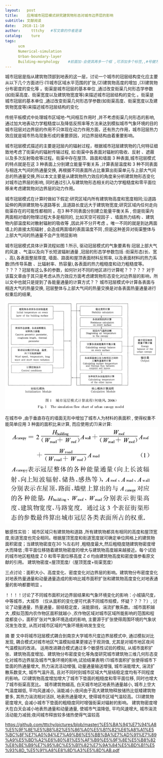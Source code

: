 ```yaml
---
layout:   post
title:    应用城市冠层模式研究建筑物形态对城市边界层的影响
subtitle: 文献阅读  
date:   2018-11-10
author:     tttchy   #写文章的作者是谁
catalog:    ture
tags:    
      ucm
      Numerical-simulation
      Urban-boundary-layer
      Building-morphology    #前面加-会使其再多一个框 ,可添加多个标签,,#号健为注释的作用 模块的开始必须以---开头，不然会出现错误
---
```


城市冠层是指从建筑物顶部到地表的这一层，讨论一个城市的冠层结构变化应主要从以下几个方面进行:(1)城市区域水平范围的扩张,(2)建筑物高度的增加 ,(3)建筑物分布密度的变化等 。街渠是城市冠层的基本单位 ,通过改变街渠几何形态学参数(如街渠高度、街渠宽度以及建筑物宽度等)来描述城市冠层结构的变化 。街渠是城市冠层的基本单位 ,通过改变街渠几何形态学参数(如街渠高度、街渠宽度以及建筑物宽度等)来描述城市冠层结构的变化 

传统平板模式中处理城市区域地-气间相互作用时 ,并不考虑街渠几何形态的影响,通过加大地表动力学粗糙度以及降低反照率等方法来达到模拟城市气象环境的目的城市冠层对边界层的作用不只体现在动力作用方面，还有热力作用，城市冠层热力效应就是城市热岛现象形成的重要原因，对边界层结构由着重要影响。


城市冠层模式描述的主要是冠层内的辐射过程，根据城市冠层建筑物的几何特征细致地考虑了街渠内的辐射传输过程, 如:街渠中各表面对辐射的吸收、反射 、遮蔽以及多次反射吸收等过程。街渠中存在屋顶、路面和墙面 3 种表面,城市冠层模式的特点就是在这 3 种表面上分别建立能量平衡关系 ,计算表层温度和 3 种不同表面与相连大气间的热通量交换, 再根据不同表面所占比重算出街渠单元与上部大气间总的热通量交换,所以本文主要是从建筑物热力效应的角度来分析建筑物形态变化对城市边界层的影响, 同时通过引入与建筑物形态相关的动力学粗糙度和零平面位移来考虑建筑物对边界层的动力作用。

城市冠层模式在计算时做如下假定:研究区域内所有建筑物高度和宽度相同;沿道路延伸的两排建筑物与道路等长 ,且道路长度远大于建筑物宽度;研究区域内任何走向街渠存在的可能性都相同 。在3 种不同表面分别建立能量平衡关系 , 但是街渠内两面相对墙的物理过程大多是相同的, 比如天空可视因子 、墙面热力结构 、建筑物内部温度和对散射辐射的吸收等 ,因此并不分开考虑 。唯一不同的就是到达两面墙上的直接太阳辐射 , 会造成两面墙的表面温度不同 ,但是这种差异对街渠整体与上部大气间的热通量不会产生明显影响 

城市冠层模式具体计算流程如图 1 所示, 驱动冠层模式的气象要素有:冠层上部大气的风速 、气温以及向下长短波辐射通量 ,冠层的形态学参数包括 :街渠形态(长、宽 、高),各表面整层厚度, 墙面、路面和屋顶表面材料反照率, 以及表面材料的热力系数(热传导系数 、比辐射率、热容量),各表面的热力粗糙度和动力粗糙度等。
？？？？冠层有这么多的参数，如何针对不同的地区进行计算呢？？？？？  对于该篇文章由于其只是考虑从热力效应方面考虑建筑物形态变化对边界层的影响，所以文中也就只是提到了各能量通量的计算方式？？
城市冠层模式中计算各表面与相连大气的热量交换, 冠层整体与上部大气间的热量交换是对各表面热量通量进行权重后的结果,

![icon](https://github.com/tttchy/pictures/blob/master/The%20simulation%20flow%20chart%20of%20UCM.png?raw=true)

在城市中 ,由于垂直存在的墙面无形中增加了城市人为材料的表面积 , 使得权重不能简单应用 3 种面的面积比来计算, 而应使用式(1)来计算:
![icon](https://github.com/tttchy/pictures/blob/master/FLUX-canopy.png?raw=true)

敏感性实验：
城市区域只有建筑物和道路 ,所有建筑物都具有相同的高度和屋顶宽度,街道宽度也完全相同。根据屋顶宽度和街道宽度就可确定单位网格上的建筑物面积密度；当建筑物密度在30 %左右时 ,粗糙度最大,然后粗糙度随建筑物密度增大而降低 ;零平面位移随着建筑物密度的增大与建筑物高度越来越接近。每个试验的城市地区粗糙度 Z 0 和零平面位移高度 Z d 均由建筑物高度和密度值参看原文献的引用。
建筑物密度=屋顶宽度/（屋顶宽度+街渠宽度）

三点讨论：面积大小、高度变化、密度变化对边界层的影响。建筑物分布密度变化对地表热量通量和动量通量造成的影响比城市面积扩张和建筑物高度变化对地表通量的影响都要明显 。

！！！！讨论了不同城市面积对边界层结果和气象环境变化的影响：小城镇尺度，中等城市，大城市 （仅从面积的变化便可代表不同城市规模，怀疑？？？？）,
讨论了动量通量，热量通量，层结稳定度，湍能廓线，湍流扩散系数。:城市面积越大 ,模拟范围内农作物区面积就越小 ,农作物区域对城市区域所能影响的范围和程度都变小，面积扩张对气象环境造成的影响, 主要源于扩张使得周围环境的气象状况发生改变, 从而对城市区域的气象环境影响发生变化

摘 要 文中将城市冠层模式耦合到南京大学城市尺度边界层模式中, 通过模拟对比发现, 耦合模式对城市地区气温模拟结果更接近于观测值, 尤其是对城市地区夜间气温模拟的改进。 运用改进耦合模式通过多个敏感性试验的模拟, 从城市面积扩张、建筑物高度增加、建筑物分布密度变化等角度研究城市建筑物三维几何形态变化对城市边界层及城市气象环境的影响,试验结果表明:(1)城市面积扩张使得城市下垫面的热通量增大, 热力湍流活动增强, 动量通量输送增强, 城市湍能增大, 湍流扩散系数变大, 城市气温升高, 且对不同时刻城市区域大气层结稳定度均有不同程度的影响。(2)建筑物高度增加增大了城市下垫面的粗糙度和零平面位移, 同时也增大了城市街渠高宽比。 城市建筑物越高, 白天城市地区地表热通量越小, 城市上空大气温度越低, 平均风速减小, 湍能减小;夜间由于高大建筑物释放储热比低矮建筑物要多, 其热力湍流相对活跃, 地表热通量增大, 使得城市区域气温较高。(3)建筑物密度增大, 会减小城市下垫面的粗糙度同时增强街渠对辐射的影响。 建筑物密度增大在白天会减小地表热通量和动量通量, 使城市气温降低, 平均风速增大, 城市湍流活动能力减弱;夜间城市释放较多储热使得气温较高

<https://github.com/tttchy/pictures/blob/master/%E5%BA%94%E7%94%A8%E5%9F%8E%E5%B8%82%E5%86%A0%E5%B1%82%E6%A8%A1%E5%BC%8F%E7%A0%94%E7%A9%B6%E5%BB%BA%E7%AD%91%E7%89%A9%E5%BD%A2%E6%80%81%E5%AF%B9%E5%9F%8E%E5%B8%82%E8%BE%B9%E7%95%8C%E5%B1%82%E7%9A%84%E5%BD%B1%E5%93%8D_%E5%91%A8%E8%8D%A3%E5%8D%AB.pdf>
